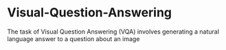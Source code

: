 # Visual-Question-Answering
The task of Visual Question Answering (VQA) involves generating a natural language answer to a question about an image
